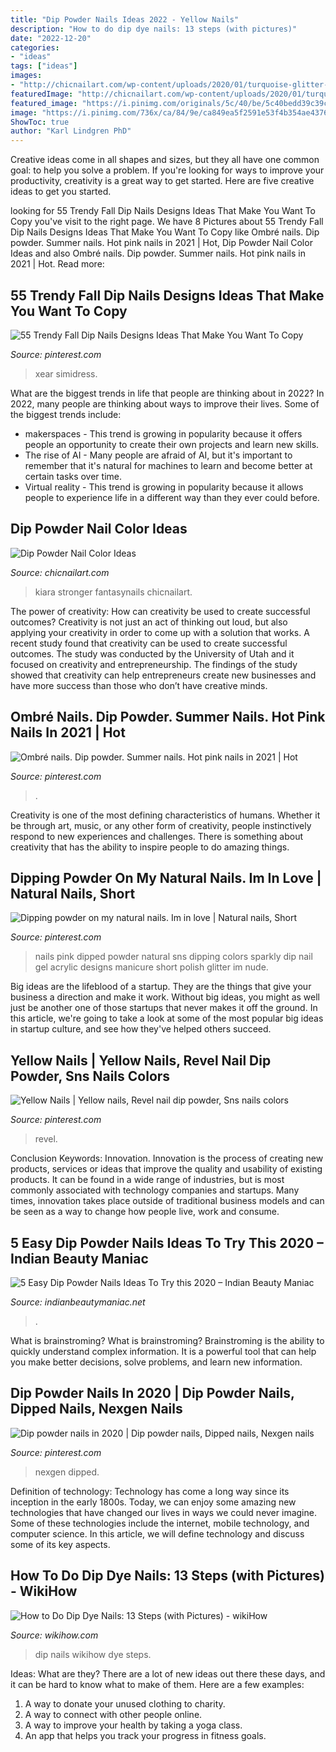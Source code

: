 ```yaml
---
title: "Dip Powder Nails Ideas 2022 - Yellow Nails"
description: "How to do dip dye nails: 13 steps (with pictures)"
date: "2022-12-20"
categories:
- "ideas"
tags: ["ideas"]
images:
- "http://chicnailart.com/wp-content/uploads/2020/01/turquoise-glitter-dip.jpg"
featuredImage: "http://chicnailart.com/wp-content/uploads/2020/01/turquoise-glitter-dip.jpg"
featured_image: "https://i.pinimg.com/originals/5c/40/be/5c40bedd39c39c7056b80641c10e90a3.jpg"
image: "https://i.pinimg.com/736x/ca/84/9e/ca849ea5f2591e53f4b354ae4376de02.jpg"
ShowToc: true
author: "Karl Lindgren PhD"
---
```



Creative ideas come in all shapes and sizes, but they all have one common goal: to help you solve a problem. If you're looking for ways to improve your productivity, creativity is a great way to get started. Here are five creative ideas to get you started.

	

		
looking for 55 Trendy Fall Dip Nails Designs Ideas That Make You Want To Copy you've visit to the right page. We have 8 Pictures about 55 Trendy Fall Dip Nails Designs Ideas That Make You Want To Copy like Ombré nails. Dip powder. Summer nails. Hot pink nails in 2021 | Hot, Dip Powder Nail Color Ideas and also Ombré nails. Dip powder. Summer nails. Hot pink nails in 2021 | Hot. Read more:
		
    
## 55 Trendy Fall Dip Nails Designs Ideas That Make You Want To Copy

<img loading=lazy src="https://i.pinimg.com/originals/5c/40/be/5c40bedd39c39c7056b80641c10e90a3.jpg" onerror="this.onerror=null;this.src='https://tse1.mm.bing.net/th?id=OIP.TAaXaJhlevD1vCozfo5uVgHaJ4&amp;pid=15.1';" alt="55 Trendy Fall Dip Nails Designs Ideas That Make You Want To Copy">

_Source: pinterest.com_

>xear simidress. 

	

What are the biggest trends in life that people are thinking about in 2022?
In 2022, many people are thinking about ways to improve their lives. Some of the biggest trends include: 
- makerspaces - This trend is growing in popularity because it offers people an opportunity to create their own projects and learn new skills. 
- The rise of AI - Many people are afraid of AI, but it's important to remember that it's natural for machines to learn and become better at certain tasks over time. 
- Virtual reality - This trend is growing in popularity because it allows people to experience life in a different way than they ever could before.

    
## Dip Powder Nail Color Ideas

<img loading=lazy src="http://chicnailart.com/wp-content/uploads/2020/01/turquoise-glitter-dip.jpg" onerror="this.onerror=null;this.src='https://tse3.mm.bing.net/th?id=OIP.CGLkmgnBQUexeac15IQiJACoEs&amp;pid=15.1';" alt="Dip Powder Nail Color Ideas">

_Source: chicnailart.com_

>kiara stronger fantasynails chicnailart. 

	

The power of creativity: How can creativity be used to create successful outcomes?
Creativity is not just an act of thinking out loud, but also applying your creativity in order to come up with a solution that works. A recent study found that creativity can be used to create successful outcomes. The study was conducted by the University of Utah and it focused on creativity and entrepreneurship. The findings of the study showed that creativity can help entrepreneurs create new businesses and have more success than those who don’t have creative minds.

    
## Ombré Nails. Dip Powder. Summer Nails. Hot Pink Nails In 2021 | Hot

<img loading=lazy src="https://i.pinimg.com/736x/ca/84/9e/ca849ea5f2591e53f4b354ae4376de02.jpg" onerror="this.onerror=null;this.src='https://tse1.mm.bing.net/th?id=OIP.l3yrD7_deMPCOi-2ZogmuwHaJ4&amp;pid=15.1';" alt="Ombré nails. Dip powder. Summer nails. Hot pink nails in 2021 | Hot">

_Source: pinterest.com_

>. 

	

Creativity is one of the most defining characteristics of humans. Whether it be through art, music, or any other form of creativity, people instinctively respond to new experiences and challenges. There is something about creativity that has the ability to inspire people to do amazing things.

    
## Dipping Powder On My Natural Nails. Im In Love | Natural Nails, Short

<img loading=lazy src="https://i.pinimg.com/736x/c2/06/b3/c206b3e866dcf909a906f78179917550--sparkly-nails-pink-sparkly.jpg" onerror="this.onerror=null;this.src='https://tse1.mm.bing.net/th?id=OIP.oOIib62nZtAhO-nRCDzLQgHaNK&amp;pid=15.1';" alt="Dipping powder on my natural nails. Im in love | Natural nails, Short">

_Source: pinterest.com_

>nails pink dipped powder natural sns dipping colors sparkly dip nail gel acrylic designs manicure short polish glitter im nude. 

	

Big ideas are the lifeblood of a startup. They are the things that give your business a direction and make it work. Without big ideas, you might as well just be another one of those startups that never makes it off the ground. In this article, we're going to take a look at some of the most popular big ideas in startup culture, and see how they've helped others succeed.

    
## Yellow Nails | Yellow Nails, Revel Nail Dip Powder, Sns Nails Colors

<img loading=lazy src="https://i.pinimg.com/originals/df/4a/b8/df4ab8b861317bb3bb6155de4a23f776.jpg" onerror="this.onerror=null;this.src='https://tse3.mm.bing.net/th?id=OIP.2N_csrcVl2epC-6ZWFX59AHaJ4&amp;pid=15.1';" alt="Yellow Nails | Yellow nails, Revel nail dip powder, Sns nails colors">

_Source: pinterest.com_

>revel. 

	

Conclusion
Keywords: Innovation.
Innovation is the process of creating new products, services or ideas that improve the quality and usability of existing products. It can be found in a wide range of industries, but is most commonly associated with technology companies and startups. Many times, innovation takes place outside of traditional business models and can be seen as a way to change how people live, work and consume.

    
## 5 Easy Dip Powder Nails Ideas To Try This 2020 – Indian Beauty Maniac

<img loading=lazy src="http://www.indianbeautymaniac.net/wp-content/uploads/2020/02/61eWcJeeL._SL1000_-768x768.jpg" onerror="this.onerror=null;this.src='https://tse4.mm.bing.net/th?id=OIP.OE4Y7ayrcZu810SedUCksQHaHa&amp;pid=15.1';" alt="5 Easy Dip Powder Nails Ideas To Try this 2020 – Indian Beauty Maniac">

_Source: indianbeautymaniac.net_

>. 

	

What is brainstroming?
What is brainstroming? Brainstroming is the ability to quickly understand complex information. It is a powerful tool that can help you make better decisions, solve problems, and learn new information.

    
## Dip Powder Nails In 2020 | Dip Powder Nails, Dipped Nails, Nexgen Nails

<img loading=lazy src="https://i.pinimg.com/736x/bb/bf/12/bbbf12187491f7e9b3b45afe1e1291e7.jpg" onerror="this.onerror=null;this.src='https://tse3.mm.bing.net/th?id=OIP.qASqMzHIULxcc7axdmH1QQHaJ3&amp;pid=15.1';" alt="Dip powder nails in 2020 | Dip powder nails, Dipped nails, Nexgen nails">

_Source: pinterest.com_

>nexgen dipped. 

	

Definition of technology:
Technology has come a long way since its inception in the early 1800s. Today, we can enjoy some amazing new technologies that have changed our lives in ways we could never imagine. Some of these technologies include the internet, mobile technology, and computer science. In this article, we will define technology and discuss some of its key aspects.

    
## How To Do Dip Dye Nails: 13 Steps (with Pictures) - WikiHow

<img loading=lazy src="http://www.wikihow.com/images/c/c7/Do-Dip-Dye-Nails-Step-13.jpg" onerror="this.onerror=null;this.src='https://tse3.mm.bing.net/th?id=OIP.R0FDp8zu6DRgMsyob5iB4AHaE0&amp;pid=15.1';" alt="How to Do Dip Dye Nails: 13 Steps (with Pictures) - wikiHow">

_Source: wikihow.com_

>dip nails wikihow dye steps. 

	

Ideas: What are they?
There are a lot of new ideas out there these days, and it can be hard to know what to make of them. Here are a few examples:
1. A way to donate your unused clothing to charity.
2. A way to connect with other people online.
3. A way to improve your health by taking a yoga class.
4. An app that helps you track your progress in fitness goals.

